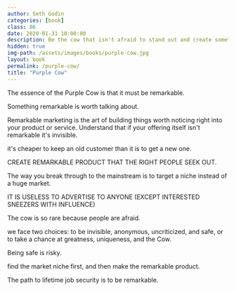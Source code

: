 ```yaml
---
author: Seth Godin
categories: [book]
class: 86
date: 2020-01-31 10:00:00
description: Be the cow that isn't afraid to stand out and create something remarkable.
hidden: true
img-path: /assets/images/books/purple-cow.jpg
layout: book
permalink: /purple-cow/
title: "Purple Cow"
---
```


The essence of the Purple Cow is that it must be remarkable.

Something remarkable is worth talking about.

Remarkable marketing is the art of building things worth noticing right into your product or service. Understand that if your offering itself isn't remarkable it's invisible.

it's cheaper to keep an old customer than it is to get a new one.

CREATE REMARKABLE PRODUCT THAT THE RIGHT PEOPLE SEEK OUT.

The way you break through to the mainstream is to target a niche instead of a huge market.

IT IS USELESS TO ADVERTISE TO ANYONE (EXCEPT INTERESTED SNEEZERS WITH INFLUENCE)

The cow is so rare because people are afraid.

we face two choices: to be invisible, anonymous, uncriticized, and safe, or to take a chance at greatness, uniqueness, and the Cow.

Being safe is risky.

find the market niche first, and then make the remarkable product.

The path to lifetime job security is to be remarkable.
